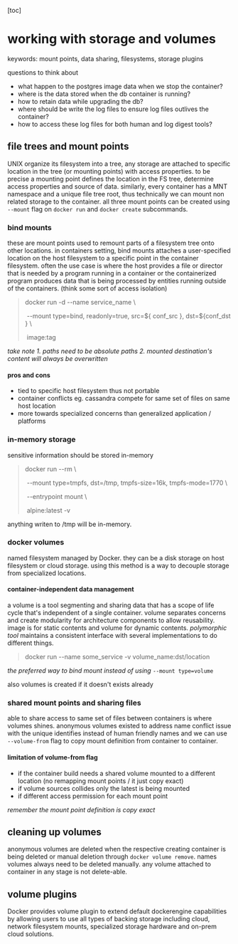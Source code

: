 [toc]

# working with storage and volumes

keywords: mount points, data sharing, filesystems, storage plugins

questions to think about

- what happen to the postgres image data when we stop the container?
- where is the data stored when the db container is running?
- how to retain data while upgrading the db?
- where should be write the log files to ensure log files outlives the container?
- how to access these log files for both human and log digest tools?

## file trees and mount points

UNIX organize its filesystem into a tree, any storage are attached to specific location in the tree (or mounting points) with access properties. to be precise a mounting point defines the location in the FS tree, determine access properties and source of data. similarly, every container has a MNT namespace and a unique file tree root, thus technically we can mount non related storage to the container. all three mount points can be created using `--mount` flag on `docker run` and `docker create` subcommands.

### bind mounts

these are mount points used to remount parts of a filesystem tree onto other locations. in containers setting, bind mounts attaches a user-specified location on the host filesystem to a specific point in the container filesystem. often the use case is where the host provides a file or director that is needed by a program running in a container or the containerized program produces data that is being processed by entities running outside of the containers. (think some sort of access isolation)

> docker run -d --name service_name \
>
> ​	--mount type=bind, readonly=true, src=\${ conf_src }, dst=\${conf_dst } \
>
> ​    image:tag

*take note 1. paths need to be absolute paths 2. mounted destination's content will always be overwritten*

#### pros and cons

- tied to specific host filesystem thus not portable
- container conflicts eg. cassandra compete for same set of files on same host location
- more towards specialized concerns than generalized application / platforms

### in-memory storage

sensitive information should be stored in-memory

> docker run --rm \
>
> ​	--mount type=tmpfs, dst=/tmp, tmpfs-size=16k, tmpfs-mode=1770 \
>
> ​	--entrypoint mount \
>
> ​	alpine:latest -v

anything writen to /tmp will be in-memory.

### docker volumes

named filesystem managed by Docker. they can be a disk storage on host filesystem or cloud storage. using this method is a way to decouple storage from specialized locations.

#### container-independent data management

a volume is a tool segmenting and sharing data that has a scope of life cycle that's independent of a single container. volume separates concerns and create modularity for architecture components to allow reusability. image is for static contents and volume for dynamic contents. *polymorphic tool* maintains a consistent interface with several implementations to do different things.

> docker run --name some_service -v volume_name:dst/location

*the preferred way to bind mount instead of using* `--mount type=volume`

also volumes is created if it doesn't exists already

### shared mount points and sharing files

able to share access to same set of files between containers is where volumes shines. anonymous volumes existed to address name conflict issue with the unique identifies instead of human friendly names and we can use `--volume-from` flag to copy mount definition from container to container.

#### limitation of volume-from flag

- if the container build needs a shared volume mounted to a different location (no remapping mount points / it just copy exact)
- if volume sources collides only the latest is being mounted
- if different access permission for each mount point

*remember the mount point definition is copy exact*

## cleaning up volumes

anonymous volumes are deleted when the respective creating container is being deleted or manual deletion through `docker volume remove`. names volumes always need to be deleted manually. any volume attached to container in any stage is not delete-able.

## volume plugins

Docker provides volume plugin to extend default dockerengine capabilities by allowing users to use all types of backing storage including cloud, network filesystem mounts, specialized storage hardware and on-prem cloud solutions.